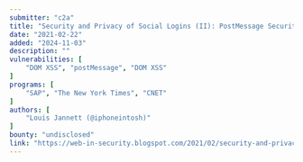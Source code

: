 ```yaml
---
submitter: "c2a"
title: "Security and Privacy of Social Logins (II): PostMessage Security in Single Sign-On "
date: "2021-02-22"
added: "2024-11-03"
description: ""
vulnerabilities: [
    "DOM XSS", "postMessage", "DOM XSS"
]
programs: [
    "SAP", "The New York Times", "CNET"
]
authors: [
    "Louis Jannett (@iphoneintosh)"
]
bounty: "undisclosed"
link: "https://web-in-security.blogspot.com/2021/02/security-and-privacy-of-social-logins-part2.html"
---
```




